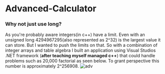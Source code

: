 # Advanced-Calculator
### Why not just use long?
As you're probably aware integers(in c++) have a limit. Even with an unsigned long 4294967295(also represented as 2^32) is the largest value it can store. But I wanted to push the limits on that. So with a combination of integer arrays
and table algebra I built an application using Visual Studios .NET framework (**after teaching myself managed c++**) that could handle problems such as 20,000 factorial as seen below. To grant perspective this number is approximately 2^256908.
![adv](https://user-images.githubusercontent.com/25839788/45656437-0cb28480-baab-11e8-93d1-e5cd793e8705.png)

